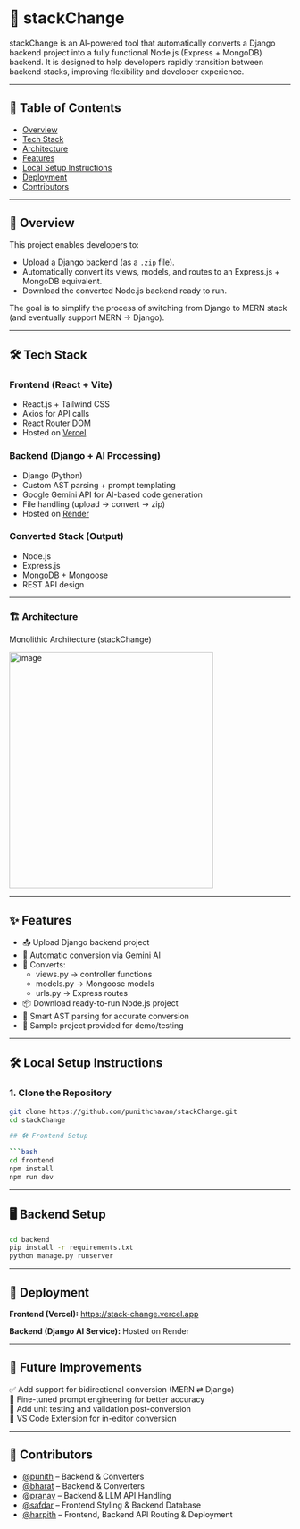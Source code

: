 # 🚀 stackChange

stackChange is an AI-powered tool that automatically converts a Django backend project into a fully functional Node.js (Express + MongoDB) backend. It is designed to help developers rapidly transition between backend stacks, improving flexibility and developer experience.

---

## 📌 Table of Contents

- [Overview](#overview)
- [Tech Stack](#tech-stack)
- [Architecture](#architecture)
- [Features](#features)
- [Local Setup Instructions](#local-setup-instructions)
- [Deployment](#deployment)
- [Contributors](#contributors)

---

## 🧩 Overview

This project enables developers to:

- Upload a Django backend (as a `.zip` file).
- Automatically convert its views, models, and routes to an Express.js + MongoDB equivalent.
- Download the converted Node.js backend ready to run.

The goal is to simplify the process of switching from Django to MERN stack (and eventually support MERN → Django).

---

## 🛠️ Tech Stack

### Frontend (React + Vite)

- React.js + Tailwind CSS
- Axios for API calls
- React Router DOM
- Hosted on [Vercel](https://vercel.com)

### Backend (Django + AI Processing)

- Django (Python)
- Custom AST parsing + prompt templating
- Google Gemini API for AI-based code generation
- File handling (upload → convert → zip)
- Hosted on [Render](https://render.com)

### Converted Stack (Output)

- Node.js
- Express.js
- MongoDB + Mongoose
- REST API design

---

### 🏗️ Architecture
Monolithic Architecture (stackChange)

<img width="365" height="423" alt="image" src="https://github.com/user-attachments/assets/e5939d25-2286-4f4c-ab9c-2d06d20fff12" />


---

## ✨ Features

- 📤 Upload Django backend project
- 🤖 Automatic conversion via Gemini AI
- 🔁 Converts:
  - views.py → controller functions
  - models.py → Mongoose models
  - urls.py → Express routes
- 📦 Download ready-to-run Node.js project
- 🧠 Smart AST parsing for accurate conversion
- 🧪 Sample project provided for demo/testing

---

## 🛠️ Local Setup Instructions

### 1. Clone the Repository

```bash
git clone https://github.com/punithchavan/stackChange.git
cd stackChange

## 🛠 Frontend Setup

```bash
cd frontend
npm install
npm run dev
```

---

## 🖥️ Backend Setup

```bash
cd backend
pip install -r requirements.txt
python manage.py runserver
```

---

## 🚀 Deployment

**Frontend (Vercel):** https://stack-change.vercel.app 

**Backend (Django AI Service):** Hosted on Render  

---

## 🌟 Future Improvements

✅ Add support for bidirectional conversion (MERN ⇄ Django)  
🧠 Fine-tuned prompt engineering for better accuracy  
🧪 Add unit testing and validation post-conversion  
🧩 VS Code Extension for in-editor conversion  

---

## 👥 Contributors

- [@punith](https://github.com/punithchavan) – Backend & Converters
- [@bharat](https://github.com/BharatVarma007) – Backend & Converters
- [@pranav](https://github.com/ypranav17) – Backend & LLM API Handling
- [@safdar](https://github.com/safdar-hussain1) – Frontend Styling & Backend Database
- [@harpith](https://github.com/harpith) – Frontend, Backend API Routing & Deployment

